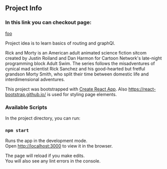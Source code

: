 ## Project Info


### In this link you can checkout page:
<p><a href="https://tender-saha-008f70.netlify.com/" title="title">foo</a></p>


Project idea is to learn basics of routing and graphQl.

Rick and Morty is an American adult animated science fiction sitcom created by Justin Roiland and Dan Harmon for Cartoon Network's late-night programming block Adult Swim. The series follows the misadventures of cynical mad scientist Rick Sanchez and his good-hearted but fretful grandson Morty Smith, who split their time between domestic life and interdimensional adventures.

This project was bootstrapped with [Create React App](https://github.com/facebook/create-react-app).
Also https://react-bootstrap.github.io/ is used for styling page elements.


### Available Scripts

In the project directory, you can run:

### `npm start`

Runs the app in the development mode.<br>
Open [http://localhost:3000](http://localhost:3000) to view it in the browser.

The page will reload if you make edits.<br>
You will also see any lint errors in the console.


